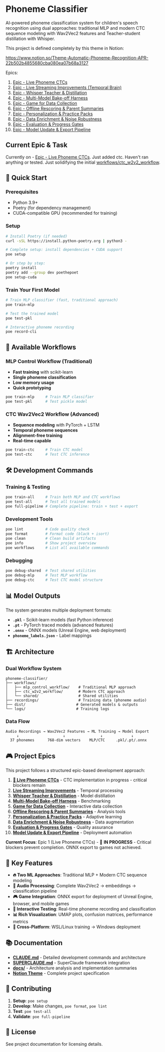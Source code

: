 # Phoneme Classifier

AI-powered phoneme classification system for children's speech recognition using dual approaches: traditional MLP and modern CTC sequence modeling with Wav2Vec2 features and Teacher-student distillation with Whisper.

This project is defined completely by this theme in Notion:

<https://www.notion.so/Theme-Automatic-Phoneme-Recognition-APR-22b502b4855680cba080ea07b68a3127>

Epics:

1. [Epic - Live Phoneme CTCs](https://www.notion.so/Epic-Live-Phoneme-CTCs-22b502b4855680149d70eec42adf84d3?pvs=21)
2. [Epic - Live Streaming Improvements (Temporal Brain)](https://www.notion.so/Epic-Live-Streaming-Improvements-Temporal-Brain-22b502b48556801c86f0f3f5a7036010?pvs=21)
3. [Epic - Whisper Teacher & Distillation](https://www.notion.so/Epic-Whisper-Teacher-Distillation-22b502b4855680da8047e51acd13ef1e?pvs=21)
4. [Epic - Multi-Model Bake-off Harness](https://www.notion.so/Epic-Multi-Model-Bake-off-Harness-22b502b485568092ab79fe7ec3901b36?pvs=21)
5. [Epic - Game for Data Collection](https://www.notion.so/Epic-Game-for-Data-Collection-22b502b4855680dfa7d6f0c8ea071806?pvs=21)
6. [Epic - Offline Rescoring & Parent Summaries](https://www.notion.so/Epic-Offline-Rescoring-Parent-Summaries-22b502b485568051b73efd500dd632f3?pvs=21)
7. [Epic - Personalization & Practice Packs](https://www.notion.so/Epic-Personalization-Practice-Packs-22b502b48556807a9d2ade60a605d358?pvs=21)
8. [Epic - Data Enrichment & Noise Robustness](https://www.notion.so/Epic-Data-Enrichment-Noise-Robustness-22b502b485568027a789c927a85a096b?pvs=21)
9. [Epic - Evaluation & Progress Gates](https://www.notion.so/Epic-Evaluation-Progress-Gates-22b502b4855680dcb4f3e071691c4957?pvs=21)
10. [Epic - Model Update & Export Pipeline](https://www.notion.so/Epic-Model-Update-Export-Pipeline-22b502b485568049af1fe48dcff0d011?pvs=21)

## Current Epic & Task

Currently on - [Epic - Live Phoneme CTCs](https://www.notion.so/Epic-Live-Phoneme-CTCs-22b502b4855680149d70eec42adf84d3?pvs=21).
Just added ctc. Haven't ran anything or tested. Just solidifying the initial [workflows/ctc_w2v2_workflow](./workflows/ctc_w2v2_workflow).

## 🚀 Quick Start

### Prerequisites

- Python 3.9+
- Poetry (for dependency management)
- CUDA-compatible GPU (recommended for training)

### Setup

```bash
# Install Poetry (if needed)
curl -sSL https://install.python-poetry.org | python3 -

# Complete setup: install dependencies + CUDA support
poe setup

# Or step by step:
poetry install
poetry add --group dev poethepoet
poe setup-cuda
```

### Train Your First Model

```bash
# Train MLP classifier (fast, traditional approach)
poe train-mlp

# Test the trained model
poe test-pkl

# Interactive phoneme recording
poe record-cli
```

## 🎯 Available Workflows

### **MLP Control Workflow** (Traditional)

- **Fast training** with scikit-learn
- **Single phoneme classification**
- **Low memory usage**
- **Quick prototyping**

```bash
poe train-mlp     # Train MLP classifier
poe test-pkl      # Test pickle model
```

### **CTC Wav2Vec2 Workflow** (Advanced)

- **Sequence modeling** with PyTorch + LSTM
- **Temporal phoneme sequences**
- **Alignment-free training**
- **Real-time capable**

```bash
poe train-ctc     # Train CTC model
poe test-ctc      # Test CTC inference
```

## 🛠️ Development Commands

### Training & Testing

```bash
poe train-all     # Train both MLP and CTC workflows
poe test-all      # Test all trained models
poe full-pipeline # Complete pipeline: train + test + export
```

### Development Tools

```bash
poe lint          # Code quality check
poe format        # Format code (black + isort)
poe clean         # Clean build artifacts
poe info          # Show project overview
poe workflows     # List all available commands
```

### Debugging

```bash
poe debug-shared  # Test shared utilities
poe debug-mlp     # Test MLP workflow
poe debug-ctc     # Test CTC model structure
```

## 📊 Model Outputs

The system generates multiple deployment formats:

- **`.pkl`** - Scikit-learn models (fast Python inference)
- **`.pt`** - PyTorch traced models (advanced features)
- **`.onnx`** - ONNX models (Unreal Engine, web deployment)
- **`phoneme_labels.json`** - Label mappings

## 🏗️ Architecture

### Dual Workflow System

```text
phoneme-classifier/
├── workflows/
│   ├── mlp_control_workflow/    # Traditional MLP approach
│   ├── ctc_w2v2_workflow/       # Modern CTC approach  
│   └── shared/                  # Shared utilities
├── recordings/                  # Training data (phoneme audio)
├── dist/                       # Generated models & outputs
└── logs/                       # Training logs
```

### Data Flow

```text
Audio Recordings → Wav2Vec2 Features → ML Training → Model Export
     ↓                    ↓                ↓             ↓
  37 phonemes      768-dim vectors    MLP/CTC     .pkl/.pt/.onnx
```

## 🎮 Project Epics

This project follows a structured epic-based development approach:

1. **[🚧 Live Phoneme CTCs](https://www.notion.so/Epic-Live-Phoneme-CTCs-22b502b4855680149d70eec42adf84d3?pvs=21)** - CTC implementation in progress - critical blockers remain
2. **[Live Streaming Improvements](https://www.notion.so/Epic-Live-Streaming-Improvements-Temporal-Brain-22b502b48556801c86f0f3f5a7036010?pvs=21)** - Temporal processing
3. **[Whisper Teacher & Distillation](https://www.notion.so/Epic-Whisper-Teacher-Distillation-22b502b4855680da8047e51acd13ef1e?pvs=21)** - Model distillation
4. **[Multi-Model Bake-off Harness](https://www.notion.so/Epic-Multi-Model-Bake-off-Harness-22b502b485568092ab79fe7ec3901b36?pvs=21)** - Benchmarking
5. **[Game for Data Collection](https://www.notion.so/Epic-Game-for-Data-Collection-22b502b4855680dfa7d6f0c8ea071806?pvs=21)** - Interactive data collection
6. **[Offline Rescoring & Parent Summaries](https://www.notion.so/Epic-Offline-Rescoring-Parent-Summaries-22b502b485568051b73efd500dd632f3?pvs=21)** - Analysis tools
7. **[Personalization & Practice Packs](https://www.notion.so/Epic-Personalization-Practice-Packs-22b502b48556807a9d2ade60a605d358?pvs=21)** - Adaptive learning
8. **[Data Enrichment & Noise Robustness](https://www.notion.so/Epic-Data-Enrichment-Noise-Robustness-22b502b485568027a789c927a85a096b?pvs=21)** - Data augmentation
9. **[Evaluation & Progress Gates](https://www.notion.so/Epic-Evaluation-Progress-Gates-22b502b4855680dcb4f3e071691c4957?pvs=21)** - Quality assurance
10. **[Model Update & Export Pipeline](https://www.notion.so/Epic-Model-Update-Export-Pipeline-22b502b485568049af1fe48dcff0d011?pvs=21)** - Deployment automation

**Current Focus**: Epic 1 (Live Phoneme CTCs) - 🚧 **IN PROGRESS** - Critical blockers prevent completion. ONNX export to games not achieved.

## 🎯 Key Features

- **🔥 Two ML Approaches**: Traditional MLP + Modern CTC sequence modeling  
- **🎵 Audio Processing**: Complete Wav2Vec2 → embeddings → classification pipeline
- **🎮 Game Integration**: ONNX export for deployment of Unreal Engine, browser, and mobile games
- **🧪 Interactive Testing**: Real-time phoneme recording and classification
- **📊 Rich Visualization**: UMAP plots, confusion matrices, performance metrics
- **🔄 Cross-Platform**: WSL/Linux training → Windows deployment

## 📚 Documentation

- **[CLAUDE.md](./CLAUDE.md)** - Detailed development commands and architecture
- **[SUPERCLAUDE.md](./SUPERCLAUDE.md)** - SuperClaude framework integration  
- **[docs/](./docs/)** - Architecture analysis and implementation summaries
- **[Notion Theme](https://www.notion.so/Theme-Automatic-Phoneme-Recognition-APR-22b502b4855680cba080ea07b68a3127)** - Complete project specification

## 🤝 Contributing

1. **Setup**: `poe setup`
2. **Develop**: Make changes, `poe format`, `poe lint`
3. **Test**: `poe test-all`
4. **Validate**: `poe full-pipeline`

## 📄 License

See project documentation for licensing details.
